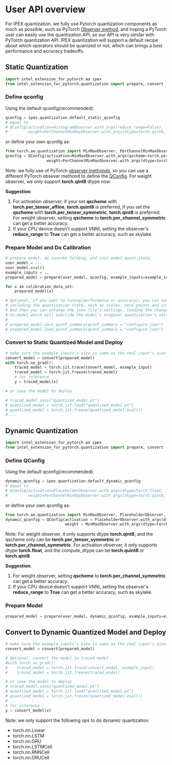 
# User API overview

For IPEX quantization, we fully use Pytorch quantization components as much as possible, such as PyTorch [Observer method](https://pytorch.org/docs/1.11/quantization-support.html#torch-quantization-observer), and hoping a PyTorch user can easily use the quantization API, so our API is very similar with PyTorch
quantization API. IPEX quantization will support a default recipe about which operators should be quanized or not, which can brings a best performance and accuracy tradeoffs.

## Static Quantization

```python
import intel_extension_for_pytorch as ipex
from intel_extension_for_pytorch.quantization import prepare, convert
```

### Define qconfig

Using the default qconfig(recommended):

```python
qconfig = ipex.quantization.default_static_qconfig
# equal to
# QConfig(activation=HistogramObserver.with_args(reduce_range=False),
#         weight=PerChannelMinMaxObserver.with_args(dtype=torch.qint8, qscheme=torch.per_channel_symmetric)) 
```

or define your own qconfig as:

```python
from torch.ao.quantization import MinMaxObserver, PerChannelMinMaxObserver, QConfig
qconfig = QConfig(activation=MinMaxObserver.with_args(qscheme=torch.per_tensor_affine, dtype=torch.quint8),
                  weight=PerChannelMinMaxObserver.with_args(dtype=torch.qint8, qscheme=torch.per_channel_symmetric))
```

Note: we fully use of PyTorch [observer methonds](https://pytorch.org/docs/stable/quantization-support.html#torch-quantization-observer), so you can use a different PyTorch obsever methond to define the [QConfig](https://pytorch.org/docs/1.11/generated/torch.quantization.qconfig.QConfig.html). For weight observer, we only support **torch.qint8** dtype now.

**Suggestion**:

1. For activation observer, if your set **qscheme** with **torch.per_tensor_affine**, **torch.quint8** is preferred, if you set the **qscheme** with **torch.per_tensor_symmetric**, **torch.qint8** is preferred. For weight observer, setting **qscheme** to **torch.per_channel_symmetric** can get a better accuracy.
2. If your CPU device doesn't support VNNI, setting the observer's **reduce_range** to **True** can get a better accuracy, such as skylake.

### Prepare Model and Do Calibration

```python
# prepare model, do conv+bn folding, and init model quant_state.
user_model = ...
user_model.eval()
example_inputs = ..
prepared_model = prepare(user_model, qconfig, example_inputs=example_inputs, inplace=False)

for x in calibration_data_set:
    prepared_model(x)

# Optional, if you want to tuning(performance or accuracy), you can save the qparams as json file which
# including the quantization state, such as scales, zero points and inference dtype.
# And then you can achange the json file's settings, loading the changed json file
# to model which will override the model's original quantization's settings.  
#  
# prepared_model.save_qconf_summary(qconf_summary = "configure.json")
# prepared_model.load_qconf_summary(qconf_summary = "configure.json")
```

### Convert to Static Quantized Model and Deploy

```python
# make sure the example_inputs's size is same as the real input's size 
convert_model = convert(prepared_model)
with torch.no_grad():
    traced_model = torch.jit.trace(convert_model, example_input)
    traced_model = torch.jit.freeze(traced_model)
    # for inference 
    y = traced_model(x)

# or save the model to deploy

# traced_model.save("quantized_model.pt")
# quantized_model = torch.jit.load("quantized_model.pt")
# quantized_model = torch.jit.freeze(quantized_model.eval())
# ...
```

## Dynamic Quantization

```python
import intel_extension_for_pytorch as ipex
from intel_extension_for_pytorch.quantization import prepare, convert
```

### Define QConfig

Using the default qconfig(recommended):

```python
dynamic_qconfig = ipex.quantization.default_dynamic_qconfig
# equal to 
# QConfig(activation=PlaceholderObserver.with_args(dtype=torch.float, is_dynamic=True),
#         weight=PerChannelMinMaxObserver.with_args(dtype=torch.qint8, qscheme=torch.per_channel_symmetric))
```

or define your own qconfig as:

```python
from torch.ao.quantization import MinMaxObserver, PlaceholderObserver, QConfig
dynamic_qconfig = QConfig(activation = PlaceholderObserver.with_args(dtype=torch.float, is_dynamic=True),
                          weight = MinMaxObserver.with_args(dtype=torch.qint8, qscheme=torch.per_tensor_symmetric))
```

Note: For weight observer, it only supports dtype **torch.qint8**, and the qscheme only can be **torch.per_tensor_symmetric** or **torch.per_channel_symmetric**. For activation observer, it only supports dtype **torch.float**, and the compute_dtype can be **torch.quint8** or **torch.qint8**.

**Suggestion**:

1. For weight observer, setting **qscheme** to **torch.per_channel_symmetric** can get a better accuracy.
2. If your CPU device doesn't support VNNI, setting the observer's **reduce_range** to **True** can get a better accuracy, such as skylake.

### Prepare Model

```python
prepared_model = prepare(user_model, dynamic_qconfig, example_inputs=example_inputs)
```

## Convert to Dynamic Quantized Model and Deploy

```python
# make sure the example_inputs's size is same as the real input's size
convert_model = convert(prepared_model)

# Optional: convert the model to traced model
#with torch.no_grad():
#    traced_model = torch.jit.trace(convert_model, example_input)
#    traced_model = torch.jit.freeze(traced_model)

# or save the model to deploy
# traced_model.save("quantized_model.pt")
# quantized_model = torch.jit.load("quantized_model.pt")
# quantized_model = torch.jit.freeze(quantized_model.eval())
# ...
# for inference 
y = convert_model(x)
```

Note: we only support the following ops to do dynamic quantization:

- torch.nn.Linear
- torch.nn.LSTM
- torch.nn.GRU
- torch.nn.LSTMCell
- torch.nn.RNNCell
- torch.nn.GRUCell
